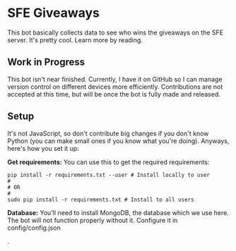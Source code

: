 # SFE Giveaways

This bot basically collects data to see who wins the giveaways on the SFE server. It's pretty cool. Learn more by reading.

## Work in Progress

This bot isn't near finished. Currently, I have it on GitHub so I can manage version control on different devices more efficiently. Contributions are not accepted at this time, but will be once the bot is fully made and released.

## Setup

It's not JavaScript, so don't contribute big changes if you don't know Python (you can make small ones if you know what you're doing). Anyways, here's how you set it up:

**Get requirements:** You can use this to get the required requirements:
```
pip install -r requirements.txt --user # Install locally to user
#
# OR  
#
sudo pip install -r requirements.txt # Install to all users
```

**Database:** You'll need to install MongoDB, the database which we use here. The bot will not function properly without it. Configure it in config/config.json

.
